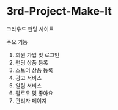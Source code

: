 # 3rd-Project-Make-It

크라우드 펀딩 사이트

주요 기능

1. 회원 가입 및 로그인
2. 펀딩 상품 등록
3. 스토어 상품 등록
4. 광고 서비스
5. 알림 서비스
6. 팔로우 및 좋아요
7. 관리자 페이지

